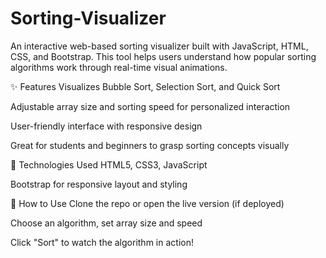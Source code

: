 # Sorting-Visualizer
An interactive web-based sorting visualizer built with JavaScript, HTML, CSS, and Bootstrap. This tool helps users understand how popular sorting algorithms work through real-time visual animations.

✨ Features
Visualizes Bubble Sort, Selection Sort, and Quick Sort

Adjustable array size and sorting speed for personalized interaction

User-friendly interface with responsive design

Great for students and beginners to grasp sorting concepts visually

🚀 Technologies Used
HTML5, CSS3, JavaScript

Bootstrap for responsive layout and styling

📌 How to Use
Clone the repo or open the live version (if deployed)

Choose an algorithm, set array size and speed

Click "Sort" to watch the algorithm in action!
